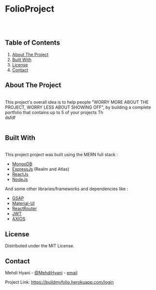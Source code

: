 ﻿# FolioProject


<br />
<br />
<h2 align="left">Table of Contents</h2>

  

  <ol>
    <li><a href="#about-the-project">About The Project</a></li>
    <li><a href="#built-with">Built With</a></li>
    <li><a href="#license">License</a></li>
    <li><a href="#contact">Contact</a></li>   
  </ol>




<!-- ABOUT THE PROJECT -->
## About The Project
<br />
This project's overall idea is to help people "WORRY MORE ABOUT THE PROJECT, WORRY LESS ABOUT SHOWING OFF", by building a complete portfolio that contains up to 5 of your projects
Th<br />
dsfdf<br />

<br />

## Built With
<br />
This project project was built using the MERN full stack :
<br />

* [MongoDB](https://getbootstrap.com)
* [ExpressJs](https://expressjs.com/) (Realm and Atlas)
* [ReactJs](https://reactjs.org/)
* [NodeJs](https://nodejs.org/)

And some other libraries/frameworks and dependencies like :
* [GSAP](https://greensock.com/)
* [Material-UI](https://material-ui.com/)
* [ReactRouter](https://reactrouter.com/)
* [JWT](https://jwt.io/)
* [AXIOS](https://www.npmjs.com/package/axios)



<!-- LICENSE -->
## License

Distributed under the MIT License.


<!-- CONTACT -->
## Contact

Mehdi Hyani - [@MehdiHyani](https://twitter.com/MehdiHyani) - [email](https://mail.google.com/mail/?view=cm&fs=1&to=hyanimehdi115@gmail.com)

Project Link: https://buildmyfolio.herokuapp.com/login






